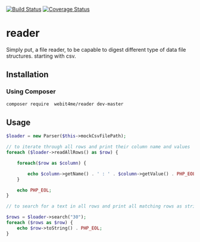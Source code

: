 [![Build Status](https://travis-ci.org/webit4me/reader.svg?branch=master)](https://travis-ci.org/webit4me/reader)
[![Coverage Status](https://coveralls.io/repos/webit4me/reader/badge.svg)](https://coveralls.io/r/webit4me/reader)

# reader
Simply put, a file reader, to be capable to digest different type of data file structures. starting with csv.


## Installation

### Using Composer
```bash
composer require  webit4me/reader dev-master
```

## Usage

```php
$loader = new Parser($this->mockCsvFilePath);

// to iterate through all rows and print their column name and values
foreach ($loader->readAllRows() as $row) {

    foreach($row as $column) {

        echo $column->getName() . ' : ' . $column->getValue() . PHP_EOL;
    }

    echo PHP_EOL;
}

// to search for a text in all rows and print all matching rows as string

$rows = $loader->search("30");
foreach ($rows as $row) {
    echo $row->toString() . PHP_EOL;
}
```
